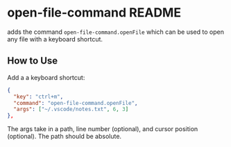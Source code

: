 # open-file-command README

adds the command `open-file-command.openFile` which can be used to open any file with a keyboard shortcut.

## How to Use

Add a a keyboard shortcut:

```json
{
  "key": "ctrl+m",
  "command": "open-file-command.openFile",
  "args": ["~/.vscode/notes.txt", 6, 3]
},
```

The args take in a path, line number (optional), and cursor position (optional). The path should be absolute.
